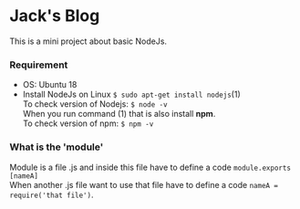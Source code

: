 # Jack's Blog
This is a mini project about basic NodeJs.  
### Requirement
- OS: Ubuntu 18
- Install NodeJs on Linux
``$ sudo apt-get install nodejs``(1)  
To check version of Nodejs: ``$ node -v``  
When you run command (1) that is also install **npm**.  
To check version of npm: ``$ npm -v``  


### What is the 'module'
 Module is a file .js and inside this file have to define a code ``module.exports [nameA]``  
 When another .js file want to use that file have to define a code ``nameA = require('that file')``.  
 